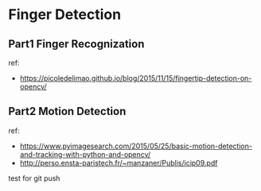 # Finger Detection

## Part1 Finger Recognization

ref:

- https://picoledelimao.github.io/blog/2015/11/15/fingertip-detection-on-opencv/

## Part2 Motion Detection

ref:

- https://www.pyimagesearch.com/2015/05/25/basic-motion-detection-and-tracking-with-python-and-opencv/
- http://perso.ensta-paristech.fr/~manzaner/Publis/icip09.pdf

test for git push